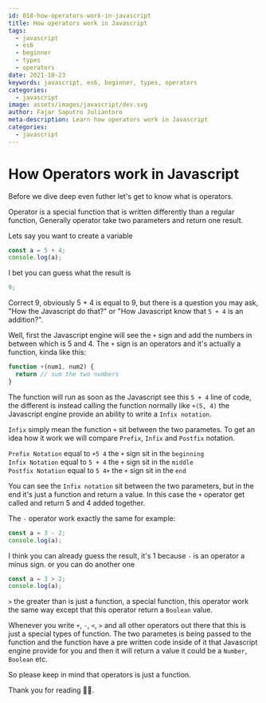 ```yaml
---
id: 018-how-operators-work-in-javascript
title: How operators work in Javascript
tags: 
  - javascript
  - es6
  - beginner
  - types
  - operators
date: 2021-10-23
keywords: javascript, es6, beginner, types, operators
categories:
  - javascript
image: assets/images/javascript/dev.svg
author: Fajar Saputro Juliantoro
meta-description: Learn how operators work in Javascript
categories:
  - javascript
---
```


# How Operators work in Javascript

Before we dive deep even futher let's get to know what is operators.

Operator is a special function that is written differently than a regular function, Generally operator take two parameters and return one result.

Lets say you want to create a variable

```js
const a = 5 + 4;
console.log(a);
```

I bet you can guess what the result is

```js
9;
```

Correct 9, obviously 5 + 4 is equal to 9, but there is a question you may ask, "How the Javascript do that?" or "How Javascript know that `5 + 4` is an addition?".

Well, first the Javascript engine will see the `+` sign and add the numbers in between which is 5 and 4. The `+` sign is an operators and it's actually a function, kinda like this:

```js
function +(num1, num2) {
  return // sum the two numbers
}
```

The function will run as soon as the Javascript see this `5 + 4` line of code, the different is instead calling the function normally like `+(5, 4)` the Javascript engine provide an ability to write a `Infix notation`.

`Infix` simply mean the function `+` sit between the two parametes. To get an idea how it work we will compare `Prefix`, `Infix` and `Postfix` notation.

`Prefix Notation` equal to `+5 4` the `+` sign sit in the `beginning` \
`Infix Notation` equal to `5 + 4` the `+` sign sit in the `middle` \
`Postfix Notation` equal to `5 4+` the `+` sign sit in the `end`

You can see the `Infix notation` sit between the two parameters, but in the end it's just a function and return a value.
In this case the `+` operator get called and return 5 and 4 added together.

The `-` operator work exactly the same for example:

```js
const a = 3 - 2;
console.log(a);
```

I think you can already guess the result, it's 1 because `-` is an operator a minus sign. or you can do another one

```js
const a = 3 > 2;
console.log(a);
```

`>` the greater than is just a function, a special function, this operator work the same way except that this operator return a `Boolean` value.

Whenever you write `+`, `-`, `<`, `>` and all other operators out there that this is just a special types of function. The two parametes is being passed to the function and the function have a pre written code inside of it that Javascript engine provide for you and then it will return a value it could be a `Number`, `Boolean` etc.

So please keep in mind that operators is just a function.

Thank you for reading 🙇‍♂️.

